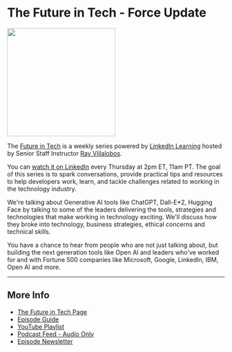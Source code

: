 # The Future in Tech - Force Update

<img src="https://raybo.org/tfit-feed/images/artwork.jpg" width="250">

The [Future in Tech](https://go.raybo.org/tfit) is a weekly series powered by [LinkedIn Learning](https://www.linkedin.com/learning/) hosted by Senior Staff Instructor [Ray Villalobos](https://www.linkedin.com/in/planetoftheweb).

You can [watch it on LinkedIn](https://go.raybo.org/tfit-episodes) every Thursday at 2pm ET, 11am PT. The goal of this series is to spark conversations, provide practical tips and resources to help developers work, learn, and tackle challenges related to working in the technology industry.

We're talking about Generative AI tools like ChatGPT, Dall-E*2, Hugging Face by talking to some of the leaders delivering the tools, strategies and technologies that make working in technology exciting. We'll discuss how they broke into technology, business strategies, ethical concerns and technical skills.

You have a chance to hear from people who are not just talking about, but building the next generation tools like Open AI and leaders who've worked for and with Fortune 500 companies like Microsoft, Google, LinkedIn,  IBM,  Open AI and more.

---
## More Info
- [The Future in Tech Page](https://go.raybo.org/tfit)
- [Episode Guide](https://go.raybo.org/tfit-episodes)
- [YouTube Playlist](https://go.raybo.org/tfit-youtube)
- [Podcast Feed - Audio Only](https://go.raybo.org/tfit-feed-audio)
- [Episode Newsletter](https://go.raybo.org/tfit-newsletter)
